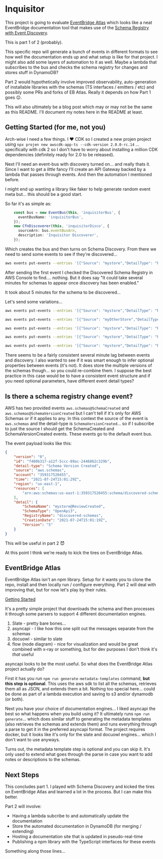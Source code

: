 # Inquisitor

This project is going to evaluate [EventBridge Atlas](https://github.com/boyney123/eventbridge-atlas) which looks like a neat EventBridge documentation tool that makes use of the [Schema Registry with Event Discovery](https://aws.amazon.com/blogs/compute/introducing-amazon-eventbridge-schema-registry-and-discovery-in-preview/).

This is part 1 of 2 (probably).

This specific repo will generate a bunch of events in different formats to see how well the documentation ends up and what setup is like for that project.  I might also add some layers of automation to it as well.  Maybe a lambda that subscribes to the bus and checks the schema registry for changes and stores stuff in DynamoDB?

Part 2 would hypothetically involve improved observability, auto-generation of installable libraries with the schemas (TS interfaces / emitters / etc) and possibly some PRs and forks of EB Atlas.  Really it depends on how Part 1 goes :wink:.

This will also ultimately be a blog post which may or may not be the same as this README.  I'll document my notes here in the README at least.

## Getting Started (for me, not you)

Arch-wise I need a few things.  I :heart: CDK so I created a new projen project using `npx projen new awscdk-app-ts --cdk-version 2.0.0-rc.14` ... specifically with cdk 2 so I don't have to worry about installing a million CDK dependencies (definitely ready for 2.0 to be released).

Next I'll need an event-bus with discovery turned on... and really thats it.  Since I want to get a _little_ fancy I'll create an API Gateway backed by a lambda that passes through events.  And then the automation I mentioned before.

I might end up wanting a library like faker to help generate random event meta but... this should be a good start.

So far it's as simple as:

```typescript
    const bus = new EventBus(this, 'inquisitorBus', {
      eventBusName: 'inquisitorBus',
    });
    new CfnDiscoverer(this, 'inquisitorDisco', {
      sourceArn: bus.eventBusArn,
      description: 'Inquisitor Discoverer',
    });
```

Which creates the bus and then turns on Schema Discovery.  From there we need to send some events to see if they're discovered...

```bash
aws events put-events --entries '[{"Source": "mystore","DetailType": "Review Created","EventBusName":"inquisitorBus","Detail": "{\"star_rating\": 5,  \"description\": \"The size and length fit me well and the design is fun. I felt very secure wearing this tshirt. \",  \"helpful_count\": 34,  \"unhelpful_count\": 1,  \"pros\": [\"lightweight\",\"fits well\"  ],  \"cons\": [],  \"customer\": {\"name\": \"Julian Wood\",\"email\": \"julianreview@amazon.com\",\"phone\": \"+1 604 123 1234\"  },  \"product\": {\"product_id\": 788032119674292922,\"title\": \"Encrypt Everything Tshirt\",\"sku\": \"encrypt-everything-tshirt\",\"inventory_id\": 23190823132,\"size\": \"medium\",\"taxable\": true,\"image_url\": \"https://img.mystore.test/encrypt-tshirt.jpg\",\"weight\": 200.0}}"}]'
```

After sending the first event I checked the Discovered Schema Registry in AWS Console to find.... nothing.  But it does say "It could take several minutes for schemas to appear once discovery has been enabled."

It took about 5 minutes for the schema to be discovered...

Let's send some variations...

```bash
aws events put-events --entries '[{"Source": "mystore","DetailType": "Review Updated","EventBusName":"inquisitorBus","Detail": "{\"star_rating\": 5,  \"description\": \"The size and length fit me well and the design is fun. I felt very secure wearing this tshirt. \",  \"helpful_count\": 34,  \"unhelpful_count\": 1,  \"pros\": [\"lightweight\",\"fits well\"  ],  \"cons\": [],  \"customer\": {\"name\": \"Julian Wood\",\"email\": \"julianreview@amazon.com\",\"phone\": \"+1 604 123 1234\"  },  \"product\": {\"product_id\": 788032119674292922,\"title\": \"Encrypt Everything Tshirt\",\"sku\": \"encrypt-everything-tshirt\",\"inventory_id\": 23190823132,\"size\": \"medium\",\"taxable\": true}}"}]'
```

```bash
aws events put-events --entries '[{"Source": "myOtherStore","DetailType": "Review Created","EventBusName":"inquisitorBus","Detail": "{\"star_rating\": 5,  \"description\": \"The size and length fit me well and the design is fun. I felt very secure wearing this tshirt. \",  \"helpful_count\": 34,  \"unhelpful_count\": 1,  \"pros\": [\"lightweight\",\"fits well\"  ],  \"cons\": [],  \"customer\": {\"name\": \"Julian Wood\",\"email\": \"julianreview@amazon.com\",\"phone\": \"+1 604 123 1234\"  },  \"product\": {\"product_id\": 788032119674292922,\"title\": \"Encrypt Everything Tshirt\",\"sku\": \"encrypt-everything-tshirt\",\"inventory_id\": 23190823132,\"size\": \"medium\",\"taxable\": true,\"image_url\": \"https://img.mystore.test/encrypt-tshirt.jpg\",\"weight\": 200.0}}"}]'
```

```bash
aws events put-events --entries '[{"Source": "mystore","DetailType": "Review Created","EventBusName":"inquisitorBus","Detail": "{\"star_rating\": 5,  \"helpful_count\": 34,  \"unhelpful_count\": 1,  \"pros\": [\"lightweight\",\"fits well\"  ],  \"cons\": [],  \"customer\": {\"name\": \"Julian Wood\",\"email\": \"julianreview@amazon.com\",\"phone\": \"+1 604 123 1234\"  },  \"product\": {\"product_id\": 788032119674292922,\"title\": \"Encrypt Everything Tshirt\",\"sku\": \"encrypt-everything-tshirt\",\"inventory_id\": 23190823132,\"size\": \"medium\",\"taxable\": true,\"image_url\": \"https://img.mystore.test/encrypt-tshirt.jpg\"}}"}]'
```

```bash
aws events put-events --entries '[{"Source": "mystore","DetailType": "Review Created","EventBusName":"inquisitorBus","Detail": "{\"helpful_count\": 34,  \"unhelpful_count\": 1, \"customer\": {\"name\": \"Julian Wood\",\"email\": \"julianreview@amazon.com\",\"phone\": \"+1 604 123 1234\"  },  \"product\": {\"product_id\": 788032119674292922,\"sku\": \"encrypt-everything-tshirt\",\"inventory_id\": 23190823132,\"taxable\": true,\"image_url\": \"https://img.mystore.test/encrypt-tshirt.jpg\"}}"}]'
```


```bash
aws events put-events --entries '[{"Source": "mystore","DetailType": "Review Created","EventBusName":"inquisitorBus","Detail": "{\"helpful_count\": 34}"}]'
```

There seems to be a fairly consistent several minute lag between events and discovery.  I also wanted to see if it was smart enough to infer optional properties between events (it's not).  It does store the multiple versions of the schemas though... so you could re-combine them.  I suppose the best practice in this case would be to have a consistent event structure and if you need optional parameters, have different event detail types?

## Is there a schema registry change event?

AWS has two provided events `aws.schemas@SchemaCreated` and `aws.schemas@SchemaVersionCreated` but I can't tell if it's only for AWS Schemas or if it applies to any.  In this context the source of the event is `aws.schemas` and the detail-type is `SchemaVersionCreated`... so if I subscribe to just the source I should get the SchemaCreated and SchemaVersionCreated events.  These events go to the default event bus.

The event payload looks like this:

```json
{
    "version": "0",
    "id": "f480b317-a12f-5ccc-89ac-2446862c329b",
    "detail-type": "Schema Version Created",
    "source": "aws.schemas",
    "account": "359317520455",
    "time": "2021-07-24T15:01:29Z",
    "region": "us-east-1",
    "resources": [
        "arn:aws:schemas:us-east-1:359317520455:schema/discovered-schemas/mystore@ReviewCreated"
    ],
    "detail": {
        "SchemaName": "mystore@ReviewCreated",
        "SchemaType": "OpenApi3",
        "RegistryName": "discovered-schemas",
        "CreationDate": "2021-07-24T15:01:19Z",
        "Version": "5"
    }
}
```

This will be useful in part 2 :smiling_imp:

At this point I think we're ready to kick the tires on EventBridge Atlas.

## EventBridge Atlas

EventBridge Atlas isn't an npm library.  Setup for it wants you to clone the repo, install and then locally run / configure everything.  Part 2 will deal with improving that, but for now let's play by their rules.

[Getting Started](https://eventbridge-atlas.netlify.app/docs/getting-started/installation)

It's a pretty simple project that downloads the schema and then processes it through some parsers to support 4 different documentation engines.

1. Slate - pretty bare bones...
2. asyncapi - I like how this one split out the messages separate from the schemas
3. docuowl - similar to slate
4. flow (node diagram) - nice for visualization and would be great combined with x-ray or something, but for dev purposes I don't think it's _that_ useful

asyncapi looks to be the most useful.  So what does the EventBridge Atlas project actually do?

First it has you run `npm run generate-metadata-templates` command, **but this step is optional**.  This uses the aws sdk to list all the schemas, retrieves them all as JSON, and extends them a bit.  Nothing too special here... could be done as part of a lambda execution and saving to s3 and/or dynamodb (or both).

Next you have your choice of documentation engines... I liked asyncapi the best so what happens when you build using it?  It ultimately runs `npm run generate`... which does similar stuff to generating the metadata templates (also retrieves the schemas and extends them) and runs everything through a parse to get it in the preferred asyncapi format.  The project requires docker, but it looks like it's only for the slate and docuowl engines... which I don't want to use anyways.

Turns out, the metadata template step is optional and you can skip it.  It's only used to extend what goes through the parse in case you want to add notes or descriptions to the schemas.

## Next Steps

This concludes part 1.  I played with Schema Discovery and kicked the tires on EventBridge Atlas and learned a lot in the process.  But I can make this better.

Part 2 will involve:

* Having a lambda subcribe to and automatically update the documentation
* Store the automated documentation in DynamoDB (for merging / extending)
* Hosting a documentation site that is updated in pseudo-real-time
* Publishing a npm library with the TypeScript interfaces for these events

Something along those lines...
